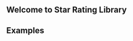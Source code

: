 ## Welcome to Star Rating Library

## Examples
<link href="https://cdn.jsdelivr.net/npm/@romua1d/star-rating-js@latest/build/index.css" rel="stylesheet" />
<script src="https://cdn.jsdelivr.net/npm/@romua1d/star-rating-js@latest/build/index.js"></script>


<script type="text/javascript">
const StarRating = window.StarRating.default;
const StarRatingInstance = new StarRating(document.getElementById('example1'));
</script>
<blockquote>
<div id="example1"></div>
</blockquote>

